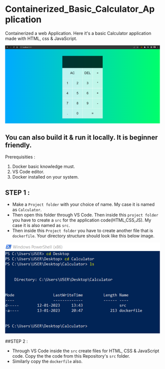 # Containerized_Basic_Calculator_Application
Containerized a web Application. Here it's a basic Calculator application made with HTML, css & JavaScript.

![](https://github.com/Saha-7/Containerized_Basic_Calculator_Application/blob/main/Screenshots/5.png)

## You can also build it & run it locally. It is beginner friendly.
Prerequisities : 
  1. Docker basic knowledge must.
  2. VS Code editor.
  3. Docker installed on your system.
  
  ## STEP 1 :
  * Make a `Project folder` with your choice of name. My case it is named as `Calculator`.
  * Then open this folder through VS Code. Then inside this `project folder` you have to create a `src` for the application code(HTML,CSS,JS). My case it is also named as `src`.
  * Then inside this `Project folder` you have to create another file that is `dockerfile`. Your directory structure should look like this below image.

![](https://github.com/Saha-7/Containerized_Basic_Calculator_Application/blob/main/Screenshots/1.png)

##STEP 2 :
* Through VS Code inside the `src` create files for HTML, CSS & JavaScript code. Copy the the code from this Repository's `src` folder.
* Similarly copy the `dockerfile` also.

